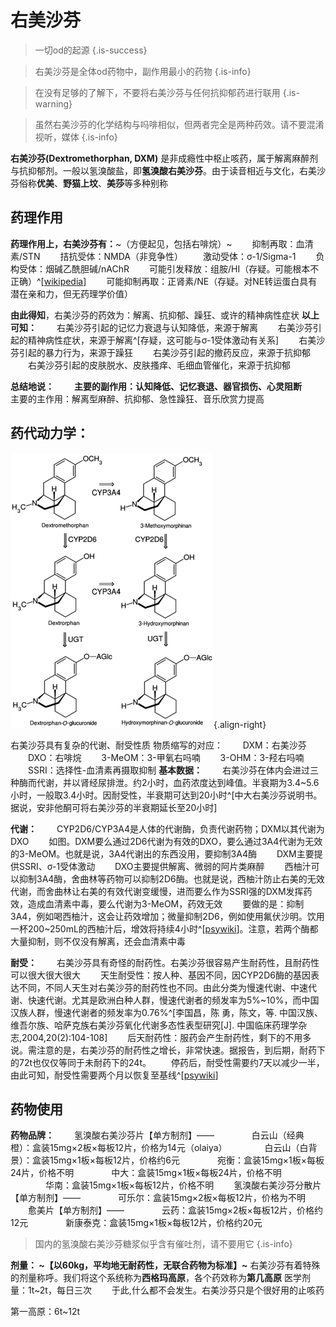 # 右美沙芬


> 一切od的起源
{.is-success}

>右美沙芬是全体od药物中，副作用最小的药物
{.is-info}

>在没有足够的了解下，不要将右美沙芬与任何抗抑郁药进行联用
{.is-warning}

>虽然右美沙芬的化学结构与吗啡相似，但两者完全是两种药效。请不要混淆视听，媒体
{.is-info}



**右美沙芬(Dextromethorphan, DXM)** 是非成瘾性中枢止咳药，属于解离麻醉剂与抗抑郁剂。一般以氢溴酸盐，即**氢溴酸右美沙芬**。由于读音相近与文化，右美沙芬俗称**优美**、**野猫上坟**、**美莎**等多种别称
## 药理作用
**药理作用上，右美沙芬有：**~（方便起见，包括右啡烷）~ 
　　抑制再取：血清素/STN
　　拮抗受体：NMDA（非竞争性）
　　激动受体：σ-1/Sigma-1
　　负构受体：烟碱乙酰胆碱/nAChR
　　可能引发释放：组胺/HI（存疑。可能根本不正确）^[[wikipedia](https://en.wikipedia.org/wiki/Dextromethorphan)]
　　可能抑制再取：正肾素/NE（存疑。对NE转运蛋白具有潜在亲和力，但无药理学价值）

**由此得知**，右美沙芬的药效为：解离、抗抑郁、躁狂、或许的精神病性症状
**以上可知：**
　　右美沙芬引起的记忆力衰退与认知降低，来源于解离
　　右美沙芬引起的精神病性症状，来源于解离^[存疑，这可能与σ-1受体激动有关系]
　　右美沙芬引起的暴力行为，来源于躁狂
　　右美沙芬引起的撤药反应，来源于抗抑郁
　　右美沙芬引起的皮肤脱水、皮肤搔痒、毛细血管催化，来源于抗抑郁
  
**总结地说：**
　　**主要的副作用：认知降低、记忆衰退、器官损伤、心灵阻断**
　　主要的主作用：解离型麻醉、抗抑郁、急性躁狂、音乐欣赏力提高
## 药代动力学：
![代谢.png](/代谢.png){.align-right}

右美沙芬具有复杂的代谢、耐受性质
物质缩写的对应：
　　DXM：右美沙芬
　　DXO：右啡烷
　　3-MeOM：3-甲氧右吗喃
　　3-OHM：3-羟右吗喃
　　SSRI：选择性-血清素再摄取抑制
**基本数据：**
　　右美沙芬在体内会进过三种酶而代谢，并以肾经尿排泄。约2小时，血药浓度达到峰值。半衰期为3.4~5.6小时，一般取3.4小时。因耐受性，半衰期可达到20小时^[中大右美沙芬说明书。据说，安非他酮可将右美沙芬的半衰期延长至20小时]
  
**代谢：**
　　CYP2D6/CYP3A4是人体的代谢酶，负责代谢药物；DXM以其代谢为DXO
　　如图。DXM要么通过2D6代谢为有效的DXO，要么通过3A4代谢为无效的3-MeOM。也就是说，3A4代谢出的东西没用，要抑制3A4酶
　　DXM主要提供SSRI、σ-1受体激动
　　DXO主要提供解离、微弱的阿片类麻醉
　　西柚汁可以抑制3A4酶，舍曲林等药物可以抑制2D6酶。也就是说，西柚汁防止右美的无效代谢，而舍曲林让右美的有效代谢变缓慢，进而要么作为SSRI强的DXM发挥药效，造成血清素中毒，要么代谢为3-MeOM，药效无效
　　要做的是：抑制3A4，例如喝西柚汁，这会让药效增加；微量抑制2D6，例如使用氟伏沙明。饮用一杯200~250mL的西柚汁后，增效将持续4小时^[[psywiki](https://m.psychonautwiki.org/wiki/Dextromethorphan)]。注意，若两个酶都大量抑制，则不仅没有解离，还会血清素中毒
  
**耐受：**
　　右美沙芬具有奇怪的耐药性。右美沙芬很容易产生耐药性，且耐药性可以很大很大很大
　　天生耐受性：按人种、基因不同，因CYP2D6酶的基因表达不同，不同人天生对右美沙芬的耐药性也不同。由此分类为慢速代谢、中速代谢、快速代谢。尤其是欧洲白种人群，慢速代谢者的频发率为5%~10%，而中国汉族人群，慢速代谢者的频发率为0.76%^[李国昌，陈 勇，陈文，等. 中国汉族、维吾尔族、哈萨克族右美沙芬氧化代谢多态性表型研究[J]. 中国临床药理学杂志,2004,20(2):104-108]
　　后天耐药性：服药会产生耐药性，剩下的不用多说。需注意的是，右美沙芬的耐药性之增长，非常快速。据报告，到后期，耐药下的72t也仅仅等同于未耐药下的24t。
　　停药后，耐受性需要约7天以减少一半，由此可知，耐受性需要两个月以恢复至基线^[[psywiki](https://m.psychonautwiki.org/wiki/Dextromethorphan)]
## 药物使用
**药物品牌：**
　　氢溴酸右美沙芬片【单方制剂】——
　　　　白云山（经典橙）：盒装15mg×2板×每板12片，价格为14元（olaiya）
　　　　白云山（白背景）：盒装15mg×1板×每板12片，价格约6元
　　　　宛衡：盒装15mg×1板×每板24片，价格不明
　　　　中大：盒装15mg×1板×每板24片，价格不明
　　　　华南：盒装15mg×1板×每板12片，价格不明
　　氢溴酸右美沙芬分散片【单方制剂】——
　　　　可乐尔：盒装15mg×2板×每板12片，价格为不明
　　愈美片【单方制剂】——
　　　　云药：盒装15mg×2板×每板12片，价格约12元
　　　　新康泰克：盒装15mg×1板×每板12片，价格约20元
> 国内的氢溴酸右美沙芬糖浆似乎含有催吐剂，请不要用它
{.is-info}

  **剂量： ~【以60kg，平均地无耐药性，无联合药物为标准】~**
右美沙芬有着特殊的剂量称呼。我们将这个系统称为**西格玛高原**，各个药效称为**第几高原**
医学剂量：1t~2t，每日三次
　　于此,什么都不会发生。右美沙芬只是个很好用的止咳药
  
第一高原：6t~12t
